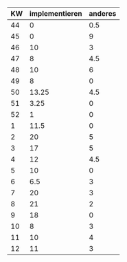 | KW | implementieren | anderes | 
|----|----------------|---------| 
|44  | 0              |   0.5   | 
|45  | 0              |   9     |
|46  | 10             |   3     |
|47  | 8              |   4.5   |
|48  | 10             |   6     |
|49  | 8              |   0     |
|50  | 13.25          |   4.5   |
|51  | 3.25           |   0     |
|52  | 1              |   0     |
| 1  | 11.5           |   0     |
| 2  | 20             |   5     |
| 3  | 17             |   5     |
| 4  | 12             |   4.5   |
| 5  | 10             |   0     |
| 6  | 6.5            |   3     |
| 7  | 20             |   3     |
| 8  | 21             |   2     |
| 9  | 18             |   0     |
| 10 | 8              |   3     |
| 11 | 10             |   4     |
| 12 | 11             |   3     |
